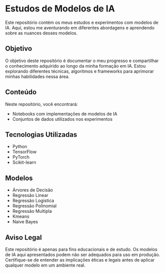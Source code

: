 # Estudos de Modelos de IA

Este repositório contém os meus estudos e experimentos com modelos de IA. Aqui, estou me aventurando em diferentes abordagens e aprendendo sobre as nuances desses modelos.

## Objetivo

O objetivo deste repositório é documentar o meu progresso e compartilhar o conhecimento adquirido ao longo da minha formação em IA. Estou explorando diferentes técnicas, algoritmos e frameworks para aprimorar minhas habilidades nessa área.

## Conteúdo

Neste repositório, você encontrará:

- Notebooks com implementações de modelos de IA
- Conjuntos de dados utilizados nos experimentos

## Tecnologias Utilizadas

- Python
- TensorFlow
- PyTorch
- Scikit-learn

## Modelos

- Árvores de Decisão
- Regressão Linear
- Regressão Logistica
- Regressão Polinomial 
- Regressão Multipla 
- Kmeans
- Naive Bayes

## Aviso Legal

Este repositório é apenas para fins educacionais e de estudo. Os modelos de IA aqui apresentados podem não ser adequados para uso em produção. Certifique-se de entender as implicações éticas e legais antes de aplicar qualquer modelo em um ambiente real.

